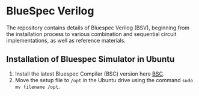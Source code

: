 # BlueSpec Verilog
The repository contains details of Bluespec Verilog (BSV), beginning from the installation process to various combination and sequential circuit implementations, as well as reference materials.

## Installation of Bluespec Simulator in Ubuntu
1. Install the latest Bluespec Compiler (BSC) version here [BSC](https://github.com/B-Lang-org/bsc/releases). 
2. Move the setup file to `/opt` in the Ubuntu drive using the command `sudo mv filename /opt`.
